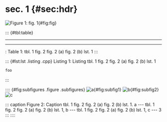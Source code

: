 # sec. 1 {#sec:hdr}

![Figure 1: fig. 1](foo.png){#fig:fig}

::: {#tbl:table}
  -- -- --
        
  -- -- --

  : Table 1: tbl. 1 fig. 2 fig. 2 (a) fig. 2 (b) lst. 1
:::

::: {#lst:lst .listing .cpp}
Listing 1: Listing tbl. 1 fig. 2 fig. 2 (a) fig. 2 (b) lst. 1

``` cpp
foo
```
:::

:::: {#fig:subfigures .figure .subfigures}
![a](fig1.png){#fig:subfig1} ![b](fig2.png){#fig:subfig2} ![c](fig3.png)

::: caption
Figure 2: Caption tbl. 1 fig. 2 fig. 2 (a) fig. 2 (b) lst. 1. a ---
tbl. 1 fig. 2 fig. 2 (a) fig. 2 (b) lst. 1, b --- tbl. 1 fig. 2 fig. 2
(a) fig. 2 (b) lst. 1, c --- 3
:::
::::

